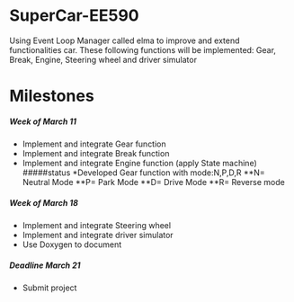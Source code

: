 # SuperCar-EE590
Using Event Loop Manager called elma to improve and extend functionalities  car. These following functions will be implemented: Gear, Break, Engine, Steering wheel and driver simulator
# Milestones
##### Week of March 11
* Implement and integrate Gear function
* Implement and integrate Break function
* Implement and integrate Engine function (apply State machine)
#####status
*Developed Gear function with mode:N,P,D,R
**N= Neutral Mode
**P= Park Mode
**D= Drive Mode
**R= Reverse mode 


##### Week of March 18 
* Implement and integrate Steering wheel 
* Implement and integrate driver simulator 
* Use Doxygen to document 

##### Deadline March 21
* Submit project 




